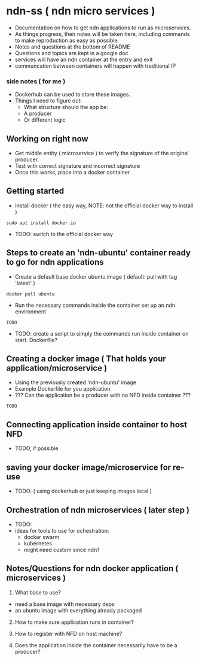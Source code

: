 # ndn-ss ( ndn micro services )

- Documentation on how to get ndn applications to run as microservices.
- As things progress, their notes will be taken here, including commands
to make reproduction as easy as possible.
- Notes and questions at the bottom of README
- Questions and topics are kept in a google doc
- services will have an ndn container at the entry and exit
- communcation between containers will happen with traditional IP


### side notes ( for me )

- Dockerhub can be used to store these images.
- Things I need to figure out:
	- What structure should the app be:
	- A producer
	- Or different logic


## Working on right now

- Get middle entity ( microservice ) to verify the signature of the original 
producer.
- Test with correct signature and incorrect signature
- Once this works, place into a docker container


## Getting started

- Install docker ( the easy way, NOTE: not the official docker way to install )
```
sudo apt install docker.io
```
- TODO: switch to the official docker way


## Steps to create an 'ndn-ubuntu' container ready to go for ndn applications

- Create a default base docker ubuntu image ( default: pull with tag 'latest' )
```
docker pull ubuntu
```

- Run the necessary commands inside the container set up an ndn environment
```
TODO
```

- TODO: create a script to simply the commands run inside container on start.
Dockerfile?


## Creating a docker image ( That holds your application/microservice )
- Using the previously created 'ndn-ubuntu' image
- Example Dockerfile for you application
- ??? Can the application be a producer with no NFD inside container ???
```
TODO
```

## Connecting application inside container to host NFD
- TODO, if possible


## saving your docker image/microservice for re-use
- TODO: ( using dockerhub or just keeping images local )

## Orchestration of ndn microservices ( later step )
- TODO:
- ideas for tools to use for ochestration: 
	* docker swarm
	* kubernetes
	* might need custom since ndn?


## Notes/Questions for ndn docker application ( microservices )

1. What base to use?
* need a base image with necessary deps
* an ubuntu image with everything already packaged

2. How to make sure application runs in container?

3. How to register with NFD on host machine?

4. Does the application inside the container necessarily have to be a producer?
